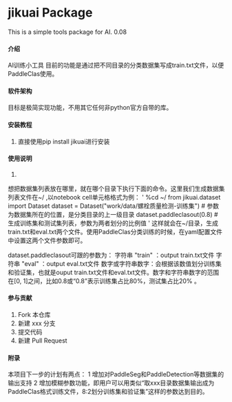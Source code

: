 # jikuai Package

This is a simple tools package for AI.
0.08


#### 介绍
AI训练小工具
目前的功能是通过把不同目录的分类数据集写成train.txt文件，以便PaddleClas使用。

#### 软件架构
目标是极简实现功能，不用其它任何非python官方自带的库。


#### 安装教程

1.  直接使用pip install jikuai进行安装


#### 使用说明

1.  
想把数据集列表放在哪里，就在哪个目录下执行下面的命令。这里我们生成数据集列表文件在~/ ,以notebook cell单元格格式为例：
'
%cd ~/
from jikuai.dataset import Dataset
dataset = Dataset("work/data/螺栓质量检测-训练集") # 参数为数据集所在的位置，是分类目录的上一级目录
dataset.paddleclasout(0.8) # 生成训练集和测试集列表，参数为两者划分的比例值
'
这样就会在~/目录，生成train.txt和eval.txt两个文件。使用PaddleClas分类训练的时候，在yaml配置文件中设置这两个文件参数即可。

dataset.paddleclasout可跟的参数为：
字符串 "train" ：output train.txt文件
字符串 "eval"  ：output eval.txt文件
数字或字符串数字：会根据该数值划分训练集和验证集，也就是ouput train.txt文件和eval.txt文件。数字和字符串数字的范围在[0, 1]之间，比如0.8或“0.8”表示训练集占比80%，测试集占比20% 。




#### 参与贡献

1.  Fork 本仓库
2.  新建 xxx 分支
3.  提交代码
4.  新建 Pull Request


#### 附录
本项目下一步的计划有两点：
1 增加对PaddleSeg和PaddleDetection等数据集的输出支持
2 增加模糊参数功能，即用户可以用类似“取xxx目录数据集输出成为PaddleClas格式训练文件，8:2划分训练集和验证集”这样的参数达到目的。


